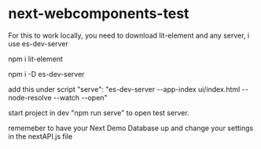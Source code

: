 # next-webcomponents-test

For this to work locally, you need to download lit-element and any server, i use es-dev-server

npm i lit-element

npm i -D es-dev-server

add this under script
"serve": "es-dev-server --app-index ui/index.html --node-resolve --watch --open"

start project in dev
"npm run serve" to open test server.

rememeber to have your Next Demo Database up and change your settings in the nextAPI.js file
